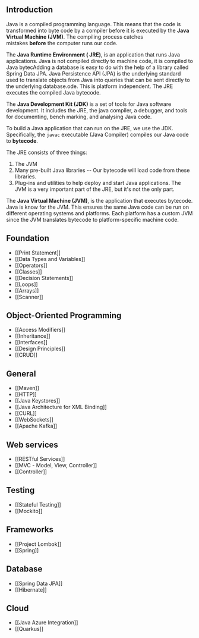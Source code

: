 ## Introduction
Java is a compiled programming language. This means that the code is transformed into byte code by a compiler before it is executed by the  **Java Virtual Machine (JVM)**. The compiling process catches mistakes **before** the computer runs our code.

The **Java Runtime Environment ( JRE)**,  is an application that runs Java applications.  Java is not compiled directly to machine code, it is compiled to Java bytecAdding a database is easy to do with the help of a library called Spring Data JPA. Java Persistence API (JPA) is the underlying standard used to translate objects from Java into queries that can be sent directly to the underlying database.ode. This is platform independent. The JRE executes the compiled Java bytecode.

The **Java Development Kit (JDK)**  is a set of tools for Java software development. It includes the JRE, the java compiler, a debugger, and tools for documenting, bench marking, and analysing Java code.

To build a Java application that can run on the JRE, we use the JDK. Specifically, the `javac` executable (Java Compiler) compiles our Java code to **bytecode**.

The JRE consists of three things:
1. The JVM
2. Many pre-built Java libraries -- Our bytecode will load code from these libraries.
3. Plug-ins and utilities to help deploy and start Java applications.
The JVM is a very important part of the JRE, but it's not the only part.

The **Java Virtual Machine (JVM)**, is the application that executes bytecode. Java is know for the JVM. This ensures the same Java code can be run on different operating systems and platforms. Each platform has a custom JVM since the JVM translates bytecode to platform-specific machine code.

## Foundation
- [[Print Statement]]
- [[Data Types and Variables]]
- [[Operators]]
- [[Classes]]
- [[Decision Statements]]
- [[Loops]]
- [[Arrays]]
- [[Scanner]]
## Object-Oriented Programming
- [[Access Modifiers]]
- [[Inheritance]]
- [[Interfaces]]
- [[Design Principles]]
- [[CRUD]]
## General
- [[Maven]]
- [[HTTP]]
- [[Java Keystores]]
- [[Java Architecture for XML Binding]]
-  [[CURL]]
- [[WebSockets]]
- [[Apache Kafka]]
## Web services
- [[RESTful Services]]
- [[MVC - Model, View, Controller]]
- [[Controller]]
## Testing
- [[Stateful Testing]]  
- [[Mockito]]
## Frameworks
- [[Project Lombok]]
- [[Spring]]

## Database
- [[Spring Data JPA]]
- [[Hibernate]]
## Cloud
- [[Java Azure Integration]]
- [[Quarkus]]
